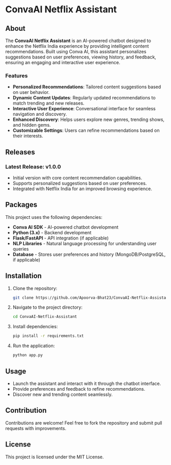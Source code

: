 # ConvaAI Netflix Assistant

## About
The **ConvaAI Netflix Assistant** is an AI-powered chatbot designed to enhance the Netflix India experience by providing intelligent content recommendations. Built using Conva AI, this assistant personalizes suggestions based on user preferences, viewing history, and feedback, ensuring an engaging and interactive user experience.

### Features
- **Personalized Recommendations**: Tailored content suggestions based on user behavior.
- **Dynamic Content Updates**: Regularly updated recommendations to match trending and new releases.
- **Interactive User Experience**: Conversational interface for seamless navigation and discovery.
- **Enhanced Discovery**: Helps users explore new genres, trending shows, and hidden gems.
- **Customizable Settings**: Users can refine recommendations based on their interests.

## Releases
### Latest Release: v1.0.0
- Initial version with core content recommendation capabilities.
- Supports personalized suggestions based on user preferences.
- Integrated with Netflix India for an improved browsing experience.

## Packages
This project uses the following dependencies:
- **Conva AI SDK** - AI-powered chatbot development
- **Python (3.x)** - Backend development
- **Flask/FastAPI** - API integration (if applicable)
- **NLP Libraries** - Natural language processing for understanding user queries
- **Database** - Stores user preferences and history (MongoDB/PostgreSQL, if applicable)

## Installation
1. Clone the repository:
   ```sh
   git clone https://github.com/Apoorva-Bhat23/ConvaAI-Netflix-Assistant.git
   ```
2. Navigate to the project directory:
   ```sh
   cd ConvaAI-Netflix-Assistant
   ```
3. Install dependencies:
   ```sh
   pip install -r requirements.txt
   ```
4. Run the application:
   ```sh
   python app.py
   ```

## Usage
- Launch the assistant and interact with it through the chatbot interface.
- Provide preferences and feedback to refine recommendations.
- Discover new and trending content seamlessly.

## Contribution
Contributions are welcome! Feel free to fork the repository and submit pull requests with improvements.

## License
This project is licensed under the MIT License.
